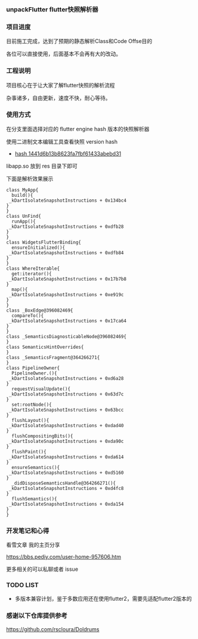 ### unpackFlutter flutter快照解析器

### 项目进度

目前施工完成，达到了预期的静态解析Class和Code Offse目的

各位可以直接使用，后面基本不会再有大的改动。


### 工程说明

项目核心在于让大家了解flutter快照的解析流程

杂事诸多，自由更新，速度不快，耐心等待。

### 使用方式 

在分支里面选择对应的 flutter engine hash 版本的快照解析器

使用二进制文本编辑工具查看快照 version hash

- [hash 1441d6b13b8623fa7fbf61433abebd31](https://github.com/MiDuoKi/unpackFlutter/tree/1441d6b13b8623fa7fbf61433abebd31)


libapp.so 放到 res 目录下即可

下面是解析效果展示

```
class MyApp{
  build(){
 _kDartIsolateSnapshotInstructions + 0x134bc4 
}
}
class UnFind{
  runApp(){
 _kDartIsolateSnapshotInstructions + 0xdfb28 
}
}
class WidgetsFlutterBinding{
  ensureInitialized(){
 _kDartIsolateSnapshotInstructions + 0xdfb84 
}
}
class WhereIterable{
  get:iterator(){
 _kDartIsolateSnapshotInstructions + 0x17b7b8 
}
  map(){
 _kDartIsolateSnapshotInstructions + 0xe919c 
}
}
class _BoxEdge@396082469{
  compareTo(){
 _kDartIsolateSnapshotInstructions + 0x17ca64 
}
}
class _SemanticsDiagnosticableNode@396082469{
}
class SemanticsHintOverrides{
}
class _SemanticsFragment@364266271{
}
class PipelineOwner{
  PipelineOwner.(){
 _kDartIsolateSnapshotInstructions + 0xd6a28 
}
  requestVisualUpdate(){
 _kDartIsolateSnapshotInstructions + 0x63d7c 
}
  set:rootNode(){
 _kDartIsolateSnapshotInstructions + 0x63bcc 
}
  flushLayout(){
 _kDartIsolateSnapshotInstructions + 0xdad40 
}
  flushCompositingBits(){
 _kDartIsolateSnapshotInstructions + 0xda90c 
}
  flushPaint(){
 _kDartIsolateSnapshotInstructions + 0xda614 
}
  ensureSemantics(){
 _kDartIsolateSnapshotInstructions + 0xd5160 
}
  _didDisposeSemanticsHandle@364266271(){
 _kDartIsolateSnapshotInstructions + 0xd4fc8 
}
  flushSemantics(){
 _kDartIsolateSnapshotInstructions + 0xda154 
}
}

```

### 开发笔记和心得

看雪文章 我的主页分享

https://bbs.pediy.com/user-home-957606.htm 

更多相关的可以私聊或者 issue 

### TODO LIST

- 多版本兼容计划，鉴于多数应用还在使用flutter2，需要先适配flutter2版本的

### 感谢以下仓库提供参考

https://github.com/rscloura/Doldrums

